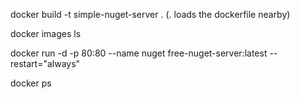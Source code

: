 docker build -t simple-nuget-server . (. loads the dockerfile nearby)

docker images ls

docker run -d -p 80:80 --name nuget free-nuget-server:latest --restart="always"

docker ps